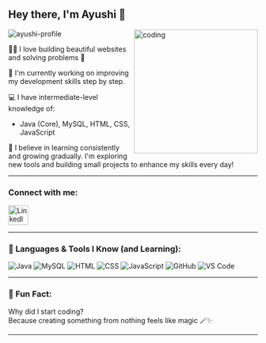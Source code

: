 <h2>Hey there, I'm Ayushi 👋</h2>
<img align="right" alt="coding" width="250" src="https://media.giphy.com/media/v1.Y2lkPWVjZjA1ZTQ3aDI3OGx0OGszbWhzZTd3a3g4ajZvbGxvcmp5ZDdtY3d2eXkxZmk3cSZlcD12MV9naWZzX3NlYXJjaCZjdD1n/QDjpIL6oNCVZ4qzGs7/giphy.gif" />

<p align="left"> <img src="https://komarev.com/ghpvc/?username=ayushi-profile&label=Profile%20views&color=0e75b6&style=flat" alt="ayushi-profile" /> </p>

👨‍💻 I love building beautiful websites and solving problems 💖

🌱 I'm currently working on improving my development skills step by step.

💻 I have intermediate-level knowledge of:
- Java (Core), MySQL, HTML, CSS, JavaScript

🎯 I believe in learning consistently and growing gradually. I'm exploring new tools and building small projects to enhance my skills every day!


---


<h3 align="left">Connect with me:</h3>
<p align="left">
  <a href="https://www.linkedin.com/in/ayushi-baghel-a282a424b/" target="_blank">
    <img align="center" src="https://raw.githubusercontent.com/rahuldkjain/github-profile-readme-generator/master/src/images/icons/Social/linked-in-alt.svg" alt="LinkedIn" height="40" width="40" />
  </a>
</p>


---


### 🚀 Languages & Tools I Know (and Learning):

![Java](https://img.shields.io/badge/Java-ED8B00?style=for-the-badge&logo=java&logoColor=white)
![MySQL](https://img.shields.io/badge/MySQL-00000F?style=for-the-badge&logo=mysql&logoColor=white)
![HTML](https://img.shields.io/badge/HTML-E34F26?style=for-the-badge&logo=html5&logoColor=white)
![CSS](https://img.shields.io/badge/CSS-1572B6?style=for-the-badge&logo=css3&logoColor=white)
![JavaScript](https://img.shields.io/badge/JavaScript-F7DF1E?style=for-the-badge&logo=javascript&logoColor=black)
![GitHub](https://img.shields.io/badge/GitHub-181717?style=for-the-badge&logo=github&logoColor=white)
![VS Code](https://img.shields.io/badge/VSCode-007ACC?style=for-the-badge&logo=visual%20studio%20code&logoColor=white)

---

### 🧩 Fun Fact:

Why did I start coding?  
Because creating something from nothing feels like magic 🪄✨

---





